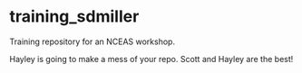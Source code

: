 # training_sdmiller

Training repository for an NCEAS workshop.

Hayley is going to make a mess of your repo. Scott and Hayley are the best!